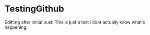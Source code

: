 TestingGithub
=============
Editting after initial push
This is just a test i dont actually know what's happening.
